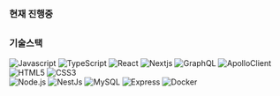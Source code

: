 <div>
  
### 현재 진행중


##
### 기술스택
<p>
<img alt="Javascript" src="https://img.shields.io/badge/JavaScript-F7DF1E?style=flat-square&logo=JavaScript&logoColor=000080"/>
<img alt="TypeScript" src="https://img.shields.io/badge/TypeScript-3178C6?style=flat-square&logo=TypeScript&logoColor=white"/>
<img alt="React" src="https://img.shields.io/badge/React-61DAFB?style=flat-square&logo=React&logoColor=white"/>
<img alt="Nextjs" src="https://img.shields.io/badge/Next.js-000000?style=flat-square&logo=Next.js&logoColor=white"/>
<img alt="GraphQL" src="https://img.shields.io/badge/GraphQL-E10098?style=flat-square&logo=GraphQL&logoColor=white"/>
<img alt="ApolloClient" src="https://img.shields.io/badge/ApolloClient-311C87?style=flat-square&logo=apollographql&logoColor=white"/>
<img alt="HTML5" src="https://img.shields.io/badge/HTML5-E34F26?style=flat-square&logo=html5&logoColor=white"/>
<img alt="CSS3" src="https://img.shields.io/badge/CSS3-1572B6?style=flat-square&logo=css3&logoColor=white"/>
<br/>
<img alt="Node.js" src ="https://img.shields.io/badge/Node.js-339933.svg?&style=flat&logo=Node.js&logoColor=black"/>
<img alt="NestJs" src ="https://img.shields.io/badge/NestJs-E0234E.svg?&style=flat&logo=NestJs&logoColor=black"/>
<img alt="MySQL" src ="https://img.shields.io/badge/MySQL-4479A1.svg?&style=flat&logo=MySQL&logoColor=black"/>
<img alt="Express" src ="https://img.shields.io/badge/Express-000000.svg?&style=flat&logo=Express&logoColor=white"/>
<img alt="Docker" src ="https://img.shields.io/badge/Docker-2496ED.svg?&style=flat&logo=Docker&logoColor=white"/>
</p>
</div>


